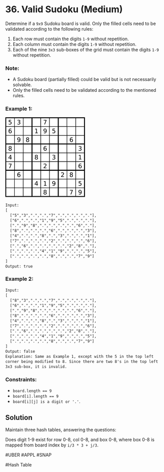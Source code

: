 # 36. Valid Sudoku (Medium)

Determine if a `9x9` Sudoku board is valid. Only the filled cells need to be validated according to the following rules:

1. Each row must contain the digits `1-9` without repetition.
2. Each column must contain the digits `1-9` without repetition.
3. Each of the nine `3x3` sub-boxes of the grid must contain the digits `1-9` without repetition.

### Note:

- A Sudoku board (partially filled) could be valid but is not necessarily solvable.
- Only the filled cells need to be validated according to the mentioned rules.

### Example 1:

![example1](example1.png)

```
Input:
[
  ["5","3",".",".","7",".",".",".","."],
  ["6",".",".","1","9","5",".",".","."],
  [".","9","8",".",".",".",".","6","."],
  ["8",".",".",".","6",".",".",".","3"],
  ["4",".",".","8",".","3",".",".","1"],
  ["7",".",".",".","2",".",".",".","6"],
  [".","6",".",".",".",".","2","8","."],
  [".",".",".","4","1","9",".",".","5"],
  [".",".",".",".","8",".",".","7","9"]
]
Output: true
```

### Example 2:

```
Input:
[
  ["8","3",".",".","7",".",".",".","."],
  ["6",".",".","1","9","5",".",".","."],
  [".","9","8",".",".",".",".","6","."],
  ["8",".",".",".","6",".",".",".","3"],
  ["4",".",".","8",".","3",".",".","1"],
  ["7",".",".",".","2",".",".",".","6"],
  [".","6",".",".",".",".","2","8","."],
  [".",".",".","4","1","9",".",".","5"],
  [".",".",".",".","8",".",".","7","9"]
]
Output: false
Explanation: Same as Example 1, except with the 5 in the top left corner being modified to 8. Since there are two 8's in the top left 3x3 sub-box, it is invalid.
```

### Constraints:

- `board.length == 9`
- `board[i].length == 9`
- `board[i][j] is a digit or '.'`.

## Solution

Maintain three hash tables, answering the questions:

Does digit 1-9 exist for row 0-8, col 0-8, and box 0-8, where box 0-8 is mapped from board index by `i/3 * 3 + j/3`.

#UBER #APPL #SNAP

#Hash Table
